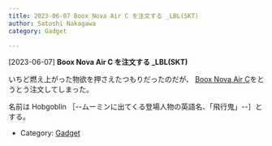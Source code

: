 ```yaml
---
title: 2023-06-07 Boox Nova Air C を注文する _LBL(SKT)
author: Satoshi Nakagawa
category: Gadget

---
```


[2023-06-07] **Boox Nova Air C を注文する _LBL(SKT)** 

  いちど燃え上がった物欲を押さえたつもりだったのだが、
[Boox Nova Air C](https://sktgroup.co.jp/boox-novaairc/)をとうとう注文してしまった。

 名前は Hobgoblin 
［--ムーミンに出てくる登場人物の英語名、「飛行鬼」--］とする。

- Category: [Gadget](https://merapano.github.io/categories.html#Gadget)

